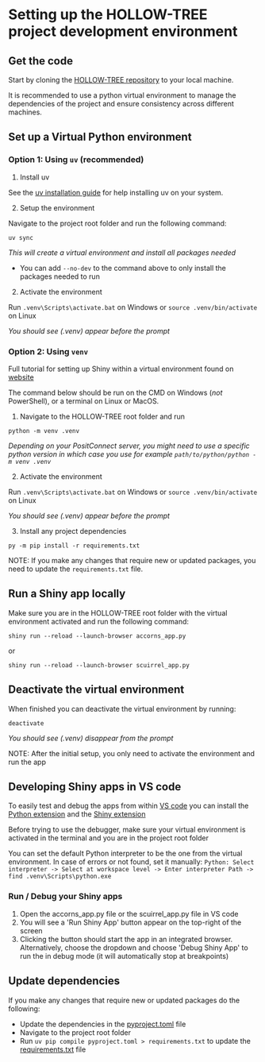 # Setting up the HOLLOW-TREE project development environment

## Get the code

Start by cloning the
[HOLLOW-TREE repository](https://github.com/pieterjanvc/HOLLOW-TREE) to your local
machine.

It is recommended to use a python virtual environment to manage the dependencies of the
project and ensure consistency across different machines.

## Set up a Virtual Python environment

### Option 1: Using `uv` (recommended)

1. Install uv

See the
[uv installation guide](https://github.com/astral-sh/uv?tab=readme-ov-file#installation)
for help installing uv on your system.

2. Setup the environment

Navigate to the project root folder and run the following command:

```
uv sync
```

_This will create a virtual environment and install all packages needed_

- You can add `--no-dev` to the command above to only install the packages needed to run

2. Activate the environment

Run `.venv\Scripts\activate.bat` on Windows or `source .venv/bin/activate` on Linux

_You should see (.venv) appear before the prompt_

### Option 2: Using `venv`

Full tutorial for setting up Shiny within a virtual environment found on
[website](https://shiny.posit.co/py/docs/install-create-run.html#install)

The command below should be run on the CMD on Windows (_not_ PowerShell), or a terminal
on Linux or MacOS.

1. Navigate to the HOLLOW-TREE root folder and run

```
python -m venv .venv
```

_Depending on your PositConnect server, you might need to use a specific python version
in which case you use for example `path/to/python/python -m venv .venv`_

2. Activate the environment

Run `.venv\Scripts\activate.bat` on Windows or `source .venv/bin/activate` on Linux

_You should see (.venv) appear before the prompt_

3. Install any project dependencies

```
py -m pip install -r requirements.txt
```

NOTE: If you make any changes that require new or updated packages, you need to update
the `requirements.txt` file.

## Run a Shiny app locally

Make sure you are in the HOLLOW-TREE root folder with the virtual environment activated
and run the following command:

```
shiny run --reload --launch-browser accorns_app.py
```

or

```
shiny run --reload --launch-browser scuirrel_app.py
```

## Deactivate the virtual environment

When finished you can deactivate the virtual environment by running:

```
deactivate
```

_You should see (.venv) disappear from the prompt_

NOTE: After the initial setup, you only need to activate the environment and run the app

## Developing Shiny apps in VS code

To easily test and debug the apps from within [VS code](https://code.visualstudio.com/)
you can install the
[Python extension](https://marketplace.visualstudio.com/items?itemName=ms-python.python)
and the
[Shiny extension](https://marketplace.visualstudio.com/items?itemName=Posit.shiny-python)

Before trying to use the debugger, make sure your virtual environment is activated in
the terminal and you are in the project root folder

You can set the default Python interpreter to be the one from the virtual environment.
In case of errors or not found, set it manually:
`Python: Select interpreter -> Select at workspace level -> Enter interpreter Path -> find .venv\Scripts\python.exe`

### Run / Debug your Shiny apps

1. Open the accorns_app.py file or the scuirrel_app.py file in VS code
2. You will see a 'Run Shiny App' button appear on the top-right of the screen
3. Clicking the button should start the app in an integrated browser. Alternatively,
   choose the dropdown and choose 'Debug Shiny App' to run the in debug mode (it will
   automatically stop at breakpoints)

## Update dependencies

If you make any changes that require new or updated packages do the following:

- Update the dependencies in the [pyproject.toml](../../pyproject.toml) file
- Navigate to the project root folder
- Run `uv pip compile pyproject.toml > requirements.txt` to update the
  [requirements.txt](../../requirements.txt) file
